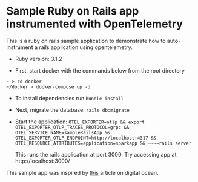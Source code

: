 # Sample Ruby on Rails app instrumented with OpenTelemetry

This is a ruby on rails sample application to demonstrate how to auto-instrument a rails application using opentelemetry.

* Ruby version: 3.1.2

* First, start docker with the commands below from the root directory

```shell
~ > cd docker
~/docker > docker-compose up -d
```

* To install dependencies run `bundle install`

* Next, migrate the database: `rails db:migrate`

* Start the
  application: `OTEL_EXPORTER=otlp && export OTEL_EXPORTER_OTLP_TRACES_PROTOCOL=grpc && OTEL_SERVICE_NAME=sampleRailsApp && OTEL_EXPORTER_OTLP_ENDPOINT=http://localhost:4317 && OTEL_RESOURCE_ATTRIBUTES=application=sparkapp && ~~~~rails server`

  This runs the rails application at port 3000. Try accessing app at http://localhost:3000/

This sample app was inspired by [this](https://www.digitalocean.com/community/tutorials/how-to-build-a-ruby-on-rails-application) article on digital
ocean.
